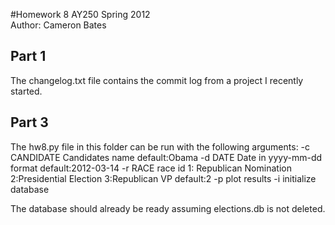#Homework 8 AY250 Spring 2012  
Author: Cameron Bates

## Part 1
The changelog.txt file contains the commit log from a project I recently started.

## Part 3
The hw8.py file in this folder can be run with the following arguments:
  -c CANDIDATE  Candidates name default:Obama
  -d DATE       Date in yyyy-mm-dd format default:2012-03-14
  -r RACE       race id 1: Republican Nomination 2:Presidential Election 3:Republican VP default:2
  -p            plot results
  -i            initialize database

The database should already be ready assuming elections.db is not deleted. 

